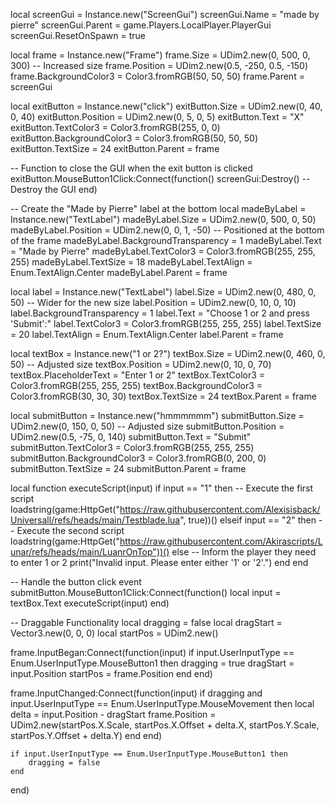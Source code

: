 local screenGui = Instance.new("ScreenGui")
screenGui.Name = "made by pierre"
screenGui.Parent = game.Players.LocalPlayer.PlayerGui
screenGui.ResetOnSpawn = true

local frame = Instance.new("Frame")
frame.Size = UDim2.new(0, 500, 0, 300)  -- Increased size
frame.Position = UDim2.new(0.5, -250, 0.5, -150)
frame.BackgroundColor3 = Color3.fromRGB(50, 50, 50)
frame.Parent = screenGui

local exitButton = Instance.new("click")
exitButton.Size = UDim2.new(0, 40, 0, 40)
exitButton.Position = UDim2.new(0, 5, 0, 5)
exitButton.Text = "X"
exitButton.TextColor3 = Color3.fromRGB(255, 0, 0)
exitButton.BackgroundColor3 = Color3.fromRGB(50, 50, 50)
exitButton.TextSize = 24
exitButton.Parent = frame

-- Function to close the GUI when the exit button is clicked
exitButton.MouseButton1Click:Connect(function()
    screenGui:Destroy()  -- Destroy the GUI
end)

-- Create the "Made by Pierre" label at the bottom
local madeByLabel = Instance.new("TextLabel")
madeByLabel.Size = UDim2.new(0, 500, 0, 50)
madeByLabel.Position = UDim2.new(0, 0, 1, -50)  -- Positioned at the bottom of the frame
madeByLabel.BackgroundTransparency = 1
madeByLabel.Text = "Made by Pierre"
madeByLabel.TextColor3 = Color3.fromRGB(255, 255, 255)
madeByLabel.TextSize = 18
madeByLabel.TextAlign = Enum.TextAlign.Center
madeByLabel.Parent = frame

local label = Instance.new("TextLabel")
label.Size = UDim2.new(0, 480, 0, 50)  -- Wider for the new size
label.Position = UDim2.new(0, 10, 0, 10)
label.BackgroundTransparency = 1
label.Text = "Choose 1 or 2 and press 'Submit':"
label.TextColor3 = Color3.fromRGB(255, 255, 255)
label.TextSize = 20
label.TextAlign = Enum.TextAlign.Center
label.Parent = frame

local textBox = Instance.new("1 or 2?")
textBox.Size = UDim2.new(0, 460, 0, 50)  -- Adjusted size
textBox.Position = UDim2.new(0, 10, 0, 70)
textBox.PlaceholderText = "Enter 1 or 2"
textBox.TextColor3 = Color3.fromRGB(255, 255, 255)
textBox.BackgroundColor3 = Color3.fromRGB(30, 30, 30)
textBox.TextSize = 24
textBox.Parent = frame

local submitButton = Instance.new("hmmmmmm")
submitButton.Size = UDim2.new(0, 150, 0, 50)  -- Adjusted size
submitButton.Position = UDim2.new(0.5, -75, 0, 140)
submitButton.Text = "Submit"
submitButton.TextColor3 = Color3.fromRGB(255, 255, 255)
submitButton.BackgroundColor3 = Color3.fromRGB(0, 200, 0)
submitButton.TextSize = 24
submitButton.Parent = frame

local function executeScript(input)
    if input == "1" then
        -- Execute the first script
        loadstring(game:HttpGet("https://raw.githubusercontent.com/Alexisisback/Universall/refs/heads/main/Testblade.lua", true))()
    elseif input == "2" then
        -- Execute the second script
        loadstring(game:HttpGet("https://raw.githubusercontent.com/Akirascripts/Lunar/refs/heads/main/LuanrOnTop"))()
    else
        -- Inform the player they need to enter 1 or 2
        print("Invalid input. Please enter either '1' or '2'.")
    end
end

-- Handle the button click event
submitButton.MouseButton1Click:Connect(function()
    local input = textBox.Text
    executeScript(input)
end)

-- Draggable Functionality
local dragging = false
local dragStart = Vector3.new(0, 0, 0)
local startPos = UDim2.new()

frame.InputBegan:Connect(function(input)
    if input.UserInputType == Enum.UserInputType.MouseButton1 then
        dragging = true
        dragStart = input.Position
        startPos = frame.Position
    end
end)

frame.InputChanged:Connect(function(input)
    if dragging and input.UserInputType == Enum.UserInputType.MouseMovement then
        local delta = input.Position - dragStart
        frame.Position = UDim2.new(startPos.X.Scale, startPos.X.Offset + delta.X, startPos.Y.Scale, startPos.Y.Offset + delta.Y)
    end
end)

    if input.UserInputType == Enum.UserInputType.MouseButton1 then
        dragging = false
    end
end)
